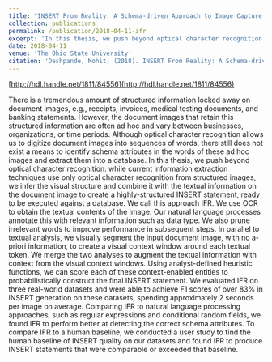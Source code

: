 ```yaml
---
title: "INSERT From Reality: A Schema-driven Approach to Image Capture of Structured Information"
collection: publications
permalink: /publication/2018-04-11-ifr
excerpt: 'In this thesis, we push beyond optical character recognition: while current information extraction techniques use only optical character recognition from structured images, we infer the visual structure and combine it with the textual information on the document image to create a highly-structured INSERT statement, ready to be executed against a database.'
date: 2018-04-11
venue: 'The Ohio State University'
citation: 'Deshpande, Mohit; (2018). INSERT From Reality: A Schema-driven Approach to Image Capture of Structured Information. Honors Undergrad Thesis.'
---
```


[http://hdl.handle.net/1811/84556](http://hdl.handle.net/1811/84556)

There is a tremendous amount of structured information locked away on document images, e.g., receipts, invoices, medical testing documents, and banking statements. However, the document images that retain this structured information are often ad hoc and vary between businesses, organizations, or time periods. Although optical character recognition allows us to digitize document images into sequences of words, there still does not exist a means to identify schema attributes in the words of these ad hoc images and extract them into a database. In this thesis, we push beyond optical character recognition: while current information extraction techniques use only optical character recognition from structured images, we infer the visual structure and combine it with the textual information on the document image to create a highly-structured INSERT statement, ready to be executed against a database. We call this approach IFR. We use OCR to obtain the textual contents of the image. Our natural language processes annotate this with relevant information such as data type. We also prune irrelevant words to improve performance in subsequent steps. In parallel to textual analysis, we visually segment the input document image, with no a-priori information, to create a visual context window around each textual token. We merge the two analyses to augment the textual information with context from the visual context windows. Using analyst-defined heuristic functions, we can score each of these context-enabled entities to probabilistically construct the final INSERT statement. We evaluated IFR on three real-world datasets and were able to achieve F1 scores of over 83% in INSERT generation on these datasets, spending approximately 2 seconds per image on average. Comparing IFR to natural language processing approaches, such as regular expressions and conditional random fields, we found IFR to perform better at detecting the correct schema attributes. To compare IFR to a human baseline, we conducted a user study to find the human baseline of INSERT quality on our datasets and found IFR to produce INSERT statements that were comparable or exceeded that baseline.

